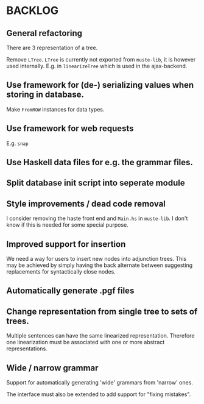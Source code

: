 BACKLOG
=======

General refactoring
-------------------
There are 3 representation of a tree.

Remove `LTree`. `LTree` is currently not exported from `muste-lib`, it
is however used internally. E.g. in `linearizeTree` which is used in
the ajax-backend.

Use framework for (de-) serializing values when storing in database.
---

Make `FromROW` instances for data types.

Use framework for web requests
---

E.g. `snap`

Use Haskell data files for e.g. the grammar files.
---

Split database init script into seperate module
---

Style improvements / dead code removal
-----------------

I consider removing the haste front end and `Main.hs` in `muste-lib`. I
don't know if this is needed for some special purpose.


Improved support for insertion
----

We need a way for users to insert new nodes into adjunction trees.
This may be achieved by simply having the back alternate between
suggesting replacements for syntactically close nodes.

Automatically generate .pgf files
---

Change representation from single tree to sets of trees.
---

Multiple sentences can have the same linearized
representation. Therefore one linearization must be associated with
one or more abstract representations.

Wide / narrow grammar
---
Support for automatically generating 'wide' grammars from 'narrow' ones.

The interface must also be extended to add support for "fixing
mistakes".
